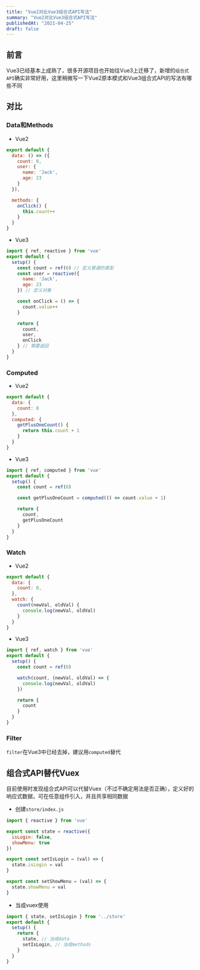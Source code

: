 ```yaml
---
title: "Vue2对比Vue3组合式API写法"
summary: "Vue2对比Vue3组合式API写法"
publishedAt: "2021-04-25"
draft: false
---
```


## 前言
Vue3已经基本上成熟了，很多开源项目也开始往Vue3上迁移了，新增的`组合式API`确实非常好用，这里稍微写一下Vue2原本模式和Vue3组合式API的写法有哪些不同

## 对比
### Data和Methods
* Vue2
```js
export default {
  data: () => ({
    count: 0,
    user: {
      name: 'Jack',
      age: 23
    }
  }),

  methods: {
    onClick() {
      this.count++
    }
  }
}
```
* Vue3
```js
import { ref, reactive } from 'vue'
export default {
  setup() {
    const count = ref(0) // 定义普通的类型
    const user = reactive({
      name: 'Jack',
      age: 23
    }) // 定义对象

    const onClick = () => {
      count.value++
    }

    return {
      count,
      user,
      onClick
    } // 需要返回
  }
}
```

### Computed
* Vue2
```js
export default {
  data: {
    count: 0
  },
  computed: {
    getPlusOneCount() {
      return this.count + 1
    }
  }
}
```
* Vue3
```js
import { ref, computed } from 'vue'
export default {
  setup() {
    const count = ref(0)

    const getPlusOneCount = computed(() => count.value + 1)

    return {
      count,
      getPlusOneCount
    }
  }
}
```

### Watch
* Vue2
```js
export default {
  data: {
    count: 0,
  },
  watch: {
    count(newVal, oldVal) {
      console.log(newVal, oldVal)
    }
  }
}
```
* Vue3
```js
import { ref, watch } from 'vue'
export default {
  setup() {
    const count = ref(0)

    watch(count, (newVal, oldVal) => {
      console.log(newVal, oldVal)
    })

    return {
      count
    }
  }
}
```

### Filter
`filter`在Vue3中已经去掉，建议用`computed`替代

## 组合式API替代Vuex
目前使用时发现组合式API可以代替Vuex（不过不确定用法是否正确），定义好的响应式数据，可在任意组件引入，并且共享相同数据
* 创建`store/index.js`
```js
import { reactive } from 'vue'

export const state = reactive({
  isLogin: false,
  showMenu: true
})

export const setIsLogin = (val) => {
  state.isLogin = val
}

export const setShowMenu = (val) => {
  state.showMenu = val
}
```
* 当成vuex使用
```js
import { state, setIsLogin } from '../store'
export default {
  setup() {
    return {
      state, // 当成data
      setIsLogin, // 当成methods
    }
  }
}
```
